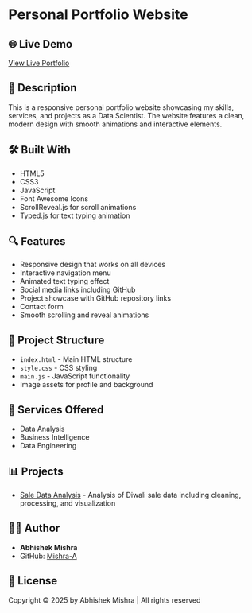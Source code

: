 # Personal Portfolio Website

## 🌐 Live Demo
[View Live Portfolio](https://radiant-longma-1f341e.netlify.app/)

## 📝 Description
This is a responsive personal portfolio website showcasing my skills, services, and projects as a Data Scientist. The website features a clean, modern design with smooth animations and interactive elements.

## 🛠️ Built With
- HTML5
- CSS3
- JavaScript
- Font Awesome Icons
- ScrollReveal.js for scroll animations
- Typed.js for text typing animation

## 🔍 Features
- Responsive design that works on all devices
- Interactive navigation menu
- Animated text typing effect
- Social media links including GitHub
- Project showcase with GitHub repository links
- Contact form
- Smooth scrolling and reveal animations

## 📂 Project Structure
- `index.html` - Main HTML structure
- `style.css` - CSS styling
- `main.js` - JavaScript functionality
- Image assets for profile and background

## 🚀 Services Offered
- Data Analysis
- Business Intelligence
- Data Engineering

## 📊 Projects
- [Sale Data Analysis](https://github.com/Mishra-A/Sale-Data-Analysis.git) - Analysis of Diwali sale data including cleaning, processing, and visualization

## 👨‍💻 Author
- **Abhishek Mishra**
- GitHub: [Mishra-A](https://github.com/Mishra-A)

## 📄 License
Copyright © 2025 by Abhishek Mishra | All rights reserved